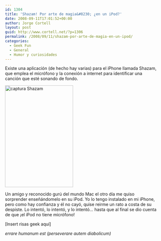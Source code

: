 ```yaml
---
id: 1304
title: 'Shazam! Por arte de magia&#8230; ¿en un iPod?'
date: 2008-09-11T17:01:52+00:00
author: Jorge Cortell
layout: post
guid: http://www.cortell.net/?p=1306
permalink: /2008/09/11/shazam-por-arte-de-magia-en-un-ipod/
categories:
  - Geek Fun
  - General
  - Humor y curiosidades
---
```

Existe una aplicación (de hecho hay varias) para el iPhone llamada Shazam, que emplea el micrófono y la conexión a internet para identificar una canción que esté sonando de fondo.

<img src="http://www.blogsmithmedia.com/www.tuaw.com/media/2008/07/shazaam2sbm07102008.jpg" alt="captura Shazam" width="225" height="336" />

Un amigo y reconocido gurú del mundo Mac el otro día me quiso sorprender enseñándomelo en su iPod. Yo lo tengo instalado en mi iPhone, pero como hay confianza y él no cayó, quise reirme un rato a costa de su despiste. Lo intentó, lo intentó, y lo intentó&#8230; hasta que al final se dio cuenta de que ¡el iPod no tiene micrófono!

[Insert risas geek aquí]

_errare humanum est (perseverare autem diabolicum)_